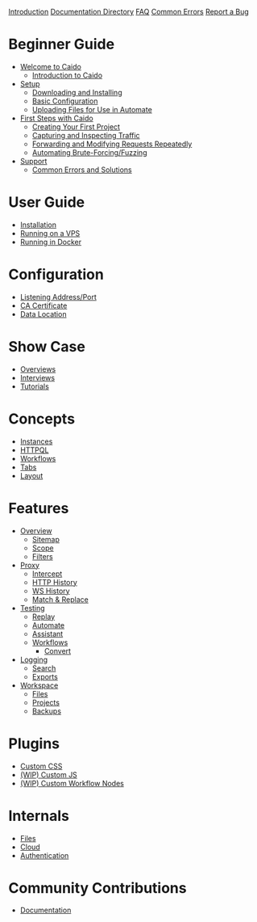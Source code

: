 <!-- markdownlint-disable MD042 -->

[Introduction](./introduction.md)
[Documentation Directory](./doc_directory.md)
[FAQ](./faq.md)
[Common Errors](./common_errors.md)
[Report a Bug](./report_bug.md)

# Beginner Guide

- [Welcome to Caido]()
  - [Introduction to Caido](./beginner_guide/welcome_to_caido/onboarding.md)
- [Setup]()
  - [Downloading and Installing](./beginner_guide/setup/install.md)
  - [Basic Configuration](./beginner_guide/setup/config.md)
  - [Uploading Files for Use in Automate](./beginner_guide/setup/file_upload.md)
- [First Steps with Caido]()
  - [Creating Your First Project](./beginner_guide/first_steps_with_caido/project.md)
  - [Capturing and Inspecting Traffic](./beginner_guide/first_steps_with_caido/traffic.md)
  - [Forwarding and Modifying Requests Repeatedly](./beginner_guide/first_steps_with_caido/replay.md)
  - [Automating Brute-Forcing/Fuzzing](./beginner_guide/first_steps_with_caido/automate.md)
- [Support]()
  - [Common Errors and Solutions](./beginner_guide/getting_help/support.md)

# User Guide

- [Installation](./user_guide/installation.md)
- [Running on a VPS](./user_guide/vps.md)
- [Running in Docker](./user_guide/docker.md)

# Configuration

- [Listening Address/Port](./configuration/listening_address.md)
- [CA Certificate](./configuration/import_ca_certificate.md)
- [Data Location](./configuration/data_location.md)

# Show Case

- [Overviews](./show_case/overviews.md)
- [Interviews](./show_case/interviews.md)
- [Tutorials](./show_case/tutorials.md)

# Concepts

- [Instances](./concepts/instances.md)
- [HTTPQL](./concepts/httpql.md)
- [Workflows](./concepts/workflows.md)
- [Tabs](./concepts/tabs.md)
- [Layout](./concepts/layout.md)

# Features

- [Overview]()
  - [Sitemap](./features/overview/sitemap.md)
  - [Scope](./features/overview/scope.md)
  - [Filters](./features/overview/filters.md)
- [Proxy]()
  - [Intercept](./features/proxy/intercept.md)
  - [HTTP History](./features/proxy/http_history.md)
  - [WS History](./features/proxy/ws_history.md)
  - [Match & Replace](./features/proxy/match_replace.md)
- [Testing]()
  - [Replay](./features/testing/replay.md)
  - [Automate](./features/testing/automate.md)
  - [Assistant](./features/testing/assistant.md)
  - [Workflows]()
    - [Convert](./features/testing/workflows/convert.md)
- [Logging]()
  - [Search](./features/logging/search.md)
  - [Exports](./features/logging/exports.md)
- [Workspace]()
  - [Files](./features/workspace/files.md)
  - [Projects](./features/workspace/projects.md)
  - [Backups](./features/workspace/backups.md)

# Plugins

- [Custom CSS](./plugins/custom_css.md)
- [(WIP) Custom JS](./plugins/custom_js.md)
- [(WIP) Custom Workflow Nodes](./plugins/custom_workflow_nodes.md)

# Internals

- [Files](./internals/files.md)
- [Cloud](./internals/cloud.md)
- [Authentication](./internals/authentication.md)

# Community Contributions

- [Documentation](./contributions/documentation.md)
